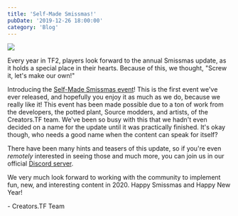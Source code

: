 ```yaml
---
title: 'Self-Made Smissmas!'
pubDate: '2019-12-26 18:00:00'
category: 'Blog'
---
```


<a class="no-anim-underline" href='/landing/selfmadesmissmas'><img src='/images/blogposts/6/1.jpg'/></a>
<p>Every year in TF2, players look forward to the annual Smissmas update, as it holds a special place in their hearts. Because of this, we thought, "Screw it, let's make our own!"</p>

<p>Introducing the <a href='/landing/selfmadesmissmas'>Self-Made Smissmas event</a>! This is the first event we've ever released, and hopefully you enjoy it as much as we do, because we really like it! This event has been made possible due to a ton of work from the developers, the potted plant, Source modders, and artists, of the Creators.TF team. We've been so busy with this that we hadn't even decided on a name for the update until it was practically finished. It's okay though, who needs a good name when the content can speak for itself?</p>

<p>There have been many hints and teasers of this update, so if you're even <i>remotely</i> interested in seeing those and much more, you can join us in our official <a href="">Discord server</a>.</p>

<p>We very much look forward to working with the community to implement fun, new, and interesting content in 2020. Happy Smissmas and Happy New Year!</p>

<p>- Creators.TF Team</p>

